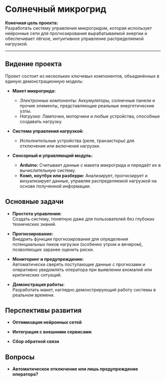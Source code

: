# Солнечный микрогрид

**Конечная цель проекта:**  
Разработать  систему управления микрогридом, которая использует нейронные сети для прогнозирования вырабатываемой энергии и обеспечивает лёгкое, интуитивное управление распределяемой нагрузкой.

---

## Видение проекта

Проект состоит из нескольких ключевых компонентов, объединённых в единую демонстрационную модель:

- **Макет микрогрида:**  
  - *Электронные компоненты:* Аккумуляторы, солнечные панели и прочие элементы, представляющие реальные энергетические узлы.
  - *Нагрузка:* Лампочки, моторчики и любые устройства, способные создавать нагрузку.

- **Система управления нагрузкой:**  
  - Исполнительные устройства (реле, транзисторы) для отключения или включения нагрузки.

- **Сенсорный и управляющий модуль:**  
  - **Arduino:** Считывает данные с макета микрогрида и передаёт их в вычислительную систему.
  - **Комп, ноутбук или разберри:** Анализирует, прогнозирует и визуализирует данные, управляя распределяемой нагрузкой на основе полученной информации.


## Основные задачи

- **Простота управления:**  
  Создать систему, понятную даже для пользователей без глубоких технических знаний.

- **Прогнозирование:**  
  Внедрить функции прогнозирования для определения потенциальных пиков нагрузки (особенно утром и вечером), позволяющих заранее оценить риски.

- **Мониторинг и предупреждение:**  
  Автоматически сверять поступающие данные с прогнозами и оперативно уведомлять оператора при выявлении аномалий или критических ситуаций.

- **Демонстрация работы:**  
  Разработать макет, наглядно демонстрирующий работу системы в реальном времени.





## Перспективы развития

- **Оптимизация нейронных сетей**  

- **Интеграция с внешними сервисами**  

- **Сбор обратной связи**  



## Вопросы
- **Автоматическое отключение или лишь предупреждение оператора?**

